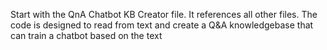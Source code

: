 Start with the QnA Chatbot KB Creator file. It references all other files. The code is designed to read from text and create a Q&A knowledgebase that can train a chatbot based on the text
